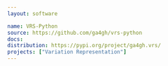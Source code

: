 ```yaml
---
layout: software

name: VRS-Python
source: https://github.com/ga4gh/vrs-python
docs:
distribution: https://pypi.org/project/ga4gh.vrs/
projects: ["Variation Representation"]
---
```


